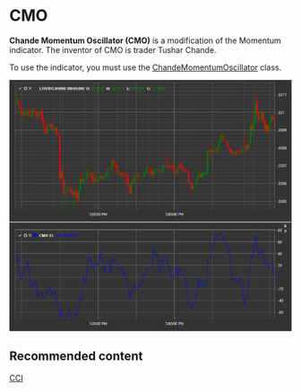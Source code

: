 # CMO

**Chande Momentum Oscillator (CMO)** is a modification of the Momentum indicator. The inventor of CMO is trader Tushar Chande. 

To use the indicator, you must use the [ChandeMomentumOscillator](xref:StockSharp.Algo.Indicators.ChandeMomentumOscillator) class. 

![IndicatorChandeMomentumOscillator](../../../../images/indicatorchandemomentumoscillator.png)

## Recommended content

[CCI](cci.md)
